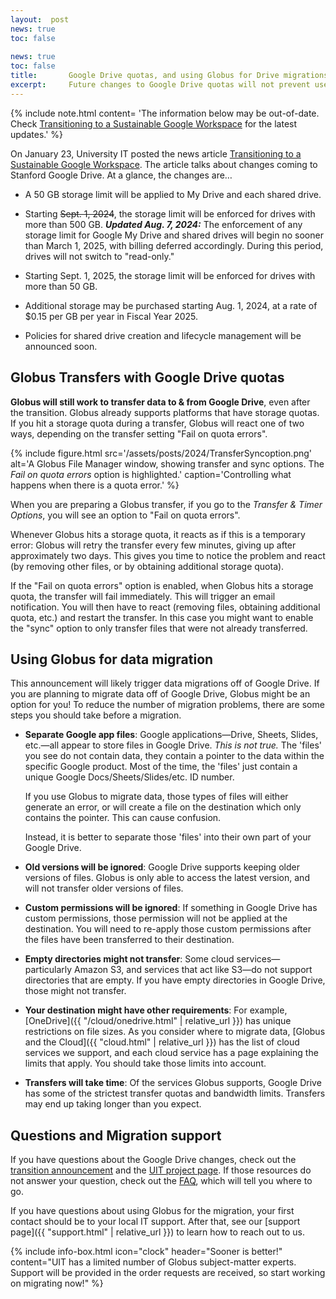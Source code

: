 ```yaml
---
layout:  post
news: true
toc: false
   
news: true
toc: false
title:       Google Drive quotas, and using Globus for Drive migrations
excerpt:     Future changes to Google Drive quotas will not prevent users from using Globus to transfer data. Learn about migrating data from Google Drive with Globus.
---
```

{% include note.html
   content=
'The information below may be out-of-date. Check [Transitioning to a
Sustainable Google
Workspace](https://uit.stanford.edu/news/transitioning-sustainable-google-workspace) for the latest updates.' 
%}


On January 23, University IT posted the news article [Transitioning to a
Sustainable Google
Workspace](https://uit.stanford.edu/news/transitioning-sustainable-google-workspace).
The article talks about changes coming to Stanford Google Drive.  At a glance,
the changes are…

* A 50 GB storage limit will be applied to My Drive and each shared drive.

* Starting ~~Sept. 1, 2024~~, the storage limit will be enforced for drives with
  more than 500 GB.
  ***Updated Aug. 7, 2024:*** The enforcement of any storage limit for Google My Drive and shared drives will begin no sooner than March 1, 2025, with billing deferred accordingly. During this period, drives will not switch to "read-only."

* Starting Sept. 1, 2025, the storage limit will be enforced for drives with
  more than 50 GB.

* Additional storage may be purchased starting Aug. 1, 2024, at a rate of $0.15
  per GB per year in Fiscal Year 2025.

* Policies for shared drive creation and lifecycle management will be announced
  soon.

## Globus Transfers with Google Drive quotas

**Globus will still work to transfer data to & from Google
Drive**, even after the transition.  Globus already supports platforms that
have storage quotas.  If you hit a storage quota during a transfer, Globus will
react one of two ways, depending on the transfer setting "Fail on quota
errors".

{% include figure.html
   src='/assets/posts/2024/TransferSyncoption.png'
   alt='A Globus File Manager window, showing transfer and sync options.  The _Fail on quota errors_ option is highlighted.'
   caption='Controlling what happens when there is a quota error.'
%}

When you are preparing a Globus transfer, if you go to the *Transfer & Timer
Options*, you will see an option to "Fail on quota errors".

Whenever Globus hits a storage quota, it reacts as if this is a temporary
error:  Globus will retry the transfer every few minutes, giving up after
approximately two days.  This gives you time to notice the problem and react
(by removing other files, or by obtaining additional storage quota).

If the "Fail on quota errors" option is enabled, when Globus hits a storage
quota, the transfer will fail immediately.  This will trigger an email
notification.  You will then have to react (removing files, obtaining
additional quota, etc.) and restart the transfer.  In this case you might want
to enable the "sync" option to only transfer files that were not already
transferred.

## Using Globus for data migration

This announcement will likely trigger data migrations off of Google Drive.  If
you are planning to migrate data off of Google Drive, Globus might be an option
for you!  To reduce the number of migration problems, there are some steps you
should take before a migration.

* **Separate Google app files**: Google applications—Drive, Sheets, Slides,
  etc.—all appear to store files in Google Drive.  *This is not true.*  The
  'files' you see do not contain data, they contain a pointer to the data
  within the specific Google product.  Most of the time, the 'files' just
  contain a unique Google Docs/Sheets/Slides/etc. ID number.

  If you use Globus to migrate data, those types of files will either generate
  an error, or will create a file on the destination which only contains the
  pointer.  This can cause confusion.

  Instead, it is better to separate those 'files' into their own part of your
  Google Drive.

* **Old versions will be ignored**: Google Drive supports keeping older
  versions of files.  Globus is only able to access the latest version, and
  will not transfer older versions of files.

* **Custom permissions will be ignored**: If something in Google Drive has
  custom permissions, those permission will not be applied at the destination.
  You will need to re-apply those custom permissions after the files have been
  transferred to their destination.

* **Empty directories might not transfer**: Some cloud services—particularly
  Amazon S3, and services that act like S3—do not support directories that are
  empty.  If you have empty directories in Google Drive, those might not
  transfer.

* **Your destination might have other requirements**: For example,
  [OneDrive]({{ "/cloud/onedrive.html" | relative_url }}) has unique
  restrictions on file sizes.  As you consider where to migrate data, [Globus
  and the Cloud]({{ "cloud.html" | relative_url }}) has the list of cloud services
  we support, and each cloud service has a page explaining the limits that
  apply.  You should take those limits into account.

* **Transfers will take time**: Of the services Globus supports, Google Drive
  has some of the strictest transfer quotas and bandwidth limits.  Transfers
  may end up taking longer than you expect.

## Questions and Migration support

If you have questions about the Google Drive changes, check out the [transition
announcement](https://uit.stanford.edu/news/transitioning-sustainable-google-workspace)
and the [UIT project
page](https://uit.stanford.edu/project/google-workspace-optimization).  If
those resources do not answer your question, check out the
[FAQ](https://uit.stanford.edu/project/google-workspace-optimization/FAQs),
which will tell you where to go.

If you have questions about using Globus for the migration, your first contact
should be to your local IT support.  After that, see our [support
page]({{ "support.html" | relative_url }}) to learn how to reach out to us.

{% include info-box.html
   icon="clock"
   header="Sooner is better!"
   content="UIT has a limited number of Globus subject-matter experts.  Support will be provided in the order requests are received, so start working on migrating now!"
%}
